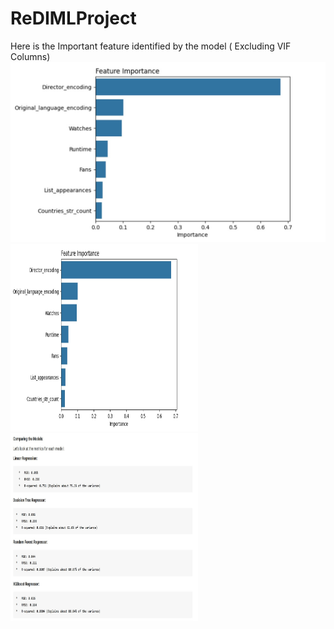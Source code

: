 # ReDIMLProject
Here is the Important feature identified by the model ( Excluding VIF Columns)
![Alt text](/images/Feature_imp_randomsearched_vif.jpg)
<img src="/images/Feature_imp_randomsearched_vif.jpg" alt="Image missing Feature_imp_randomsearched_vif.jpg" width="300" height="300">
<img src="/images/Model_Comparision.jpg" alt="Model_Comparision.jpg" width="300" height="300">
